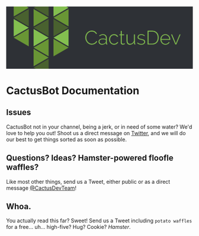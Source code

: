 ![CactusDev Header](header.png)

# CactusBot Documentation

## Issues
CactusBot not in your channel, being a jerk, or in need of some water?
We'd love to help you out! Shoot us a direct message on
[Twitter](https://twitter.com/CactusDevTeam), and we will do our best to get
things sorted as soon as possible.

## Questions? Ideas? Hamster-powered floofle waffles?
Like most other things, send us a Tweet, either public or as a direct message
[@CactusDevTeam](https://twitter.com/CactusDevTeam)!

## Whoa.
You actually read this far? Sweet! Send us a Tweet including `potato waffles`
for a free… uh… high-five? Hug? Cookie? *Hamster*.
